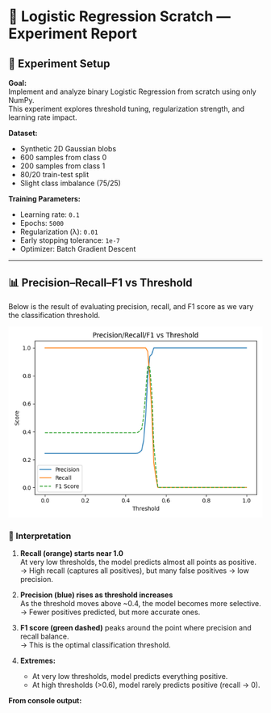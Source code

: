 # 🧠 Logistic Regression Scratch — Experiment Report

## 📘 Experiment Setup

**Goal:**  
Implement and analyze binary Logistic Regression from scratch using only NumPy.  
This experiment explores threshold tuning, regularization strength, and learning rate impact.

**Dataset:**  
- Synthetic 2D Gaussian blobs  
- 600 samples from class 0  
- 200 samples from class 1  
- 80/20 train-test split  
- Slight class imbalance (75/25)

**Training Parameters:**
- Learning rate: `0.1`
- Epochs: `5000`
- Regularization (λ): `0.01`
- Early stopping tolerance: `1e-7`
- Optimizer: Batch Gradient Descent

---

## 📊 Precision–Recall–F1 vs Threshold

Below is the result of evaluating precision, recall, and F1 score as we vary the classification threshold.

![Precision/Recall/F1 vs Threshold](Figure_1.png)

### 🧩 Interpretation

1. **Recall (orange) starts near 1.0**  
   At very low thresholds, the model predicts almost all points as positive.  
   → High recall (captures all positives), but many false positives → low precision.

2. **Precision (blue) rises as threshold increases**  
   As the threshold moves above ~0.4, the model becomes more selective.  
   → Fewer positives predicted, but more accurate ones.

3. **F1 score (green dashed)** peaks around the point where precision and recall balance.  
   → This is the optimal classification threshold.

4. **Extremes:**  
   - At very low thresholds, model predicts everything positive.  
   - At high thresholds (>0.6), model rarely predicts positive (recall → 0).

**From console output:**
